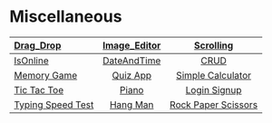 # Miscellaneous
|  [Drag_Drop](https://tahataha579.github.io/Miscellaneous/Drag%20And%20Drop/Drag_Drop.html)  |  [Image_Editor](https://tahataha579.github.io/Miscellaneous/Image_Editor/Image_Editor.html) | [Scrolling](https://tahataha579.github.io/Miscellaneous/Scrolling/scrolling.html) |
| :-- |:--:| :--:|
|  [IsOnline](https://tahataha579.github.io/Miscellaneous/isOnline/isOnline.html) |  [DateAndTime](https://tahataha579.github.io/Miscellaneous/DateAndTime/DateAndTime.html)|  [CRUD](https://tahataha579.github.io/Miscellaneous/CRUD/crud.html) |
|  [Memory Game](https://tahataha579.github.io/Miscellaneous/Memory%20Game/Tutorials_8.html) |  [Quiz App](https://tahataha579.github.io/Miscellaneous/Quiz%20App/Quiz_App.html) |  [Simple Calculator](https://tahataha579.github.io/Miscellaneous/Calculator/Calculator.html) |
|  [Tic Tac Toe](https://tahataha579.github.io/Miscellaneous/Tic%20Tac%20Toe/Tic_Tac_Toe.html) |  [Piano](https://tahataha579.github.io/Miscellaneous/Piano/piano.html) |[Login Signup](https://tahataha579.github.io/Miscellaneous/Login_Signup/login_signup.html) |
|  [Typing Speed Test](https://tahataha579.github.io/Miscellaneous/Typing%20Speed%20Test/Typing_Speed_Test.html) | [Hang Man](https://tahataha579.github.io/Miscellaneous/HangMan/index.html) |[Rock Paper Scissors](https://tahataha579.github.io/Miscellaneous/Rock%20Paper%20Scissors/index.html) |

